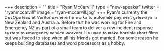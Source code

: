 +++
description = ""
title = "Ryan McCarvill"
type = "new-speaker"
twitter = "ryanmccarvill"
image = "ryan-mccarvill.jpg"
+++
Ryan's currently the DevOps lead at Verifone where he works to automate payment gateways in New Zealand and Australia. Before that he was working for Fire and Emergency NZ as part of a small team to deliver a new incident response system to emergency service workers. He used to make horrible short films but was forced to stop when all his friends got married. For some reason he keeps building databases and word processors as a hobby.